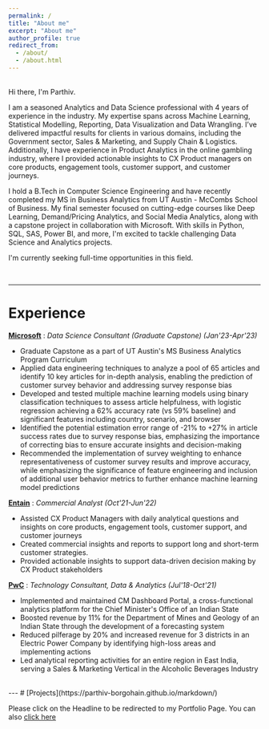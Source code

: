 ```yaml
---
permalink: /
title: "About me"
excerpt: "About me"
author_profile: true
redirect_from: 
  - /about/
  - /about.html
---
```


<br>Hi there, I'm Parthiv. <br>

I am a seasoned Analytics and Data Science professional with 4 years of experience in the industry. My expertise spans across Machine Learning, Statistical Modelling, Reporting, Data Visualization and Data Wrangling. I’ve delivered impactful results for clients in various domains, including the Government sector, Sales & Marketing, and Supply Chain & Logistics. Additionally, I have experience in Product Analytics in the online gambling industry, where I provided actionable insights to CX Product managers on core products, engagement tools, customer support, and customer journeys.

I hold a B.Tech in Computer Science Engineering and have recently completed my MS in Business Analytics from UT Austin - McCombs School of Business. My final semester focused on cutting-edge courses like Deep Learning, Demand/Pricing Analytics, and Social Media Analytics, along with a capstone project in collaboration with Microsoft. With skills in Python, SQL, SAS, Power BI, and more, I'm excited to tackle challenging Data Science and Analytics projects.

I'm currently seeking full-time opportunities in this field.

<br>

---

# Experience

**[Microsoft](https://www.microsoft.com/)** : _Data Science Consultant (Graduate Capstone) (Jan'23-Apr'23)_
  * Graduate Capstone as a part of UT Austin's MS Business Analytics Program Curriculum
  * Applied data engineering techniques to analyze a pool of 65 articles and identify 10 key articles for in-depth analysis, enabling the prediction of customer survey behavior and addressing survey response bias
  * Developed and tested multiple machine learning models using binary classification techniques to assess article helpfulness, with logistic regression achieving a 62% accuracy rate (vs 59% baseline) and significant features including country, scenario, and browser
  * Identified the potential estimation error range of -21% to +27% in article success rates due to survey response bias, emphasizing the importance of correcting bias to ensure accurate insights and decision-making
  * Recommended the implementation of survey weighting to enhance representativeness of customer survey results and improve accuracy, while emphasizing the significance of feature engineering and inclusion of additional user behavior metrics to further enhance machine learning model predictions

**[Entain](https://www.entaingroup.com/)** : _Commercial Analyst (Oct'21-Jun'22)_
  * Assisted CX Product Managers with daily analytical questions and insights on core products, engagement tools, customer support, and customer journeys
  * Created commercial insights and reports to support long and short-term customer strategies.
  * Provided actionable insights to support data-driven decision making by CX Product stakeholders

**[PwC](https://www.pwc.in/)** : _Technology Consultant, Data & Analytics (Jul'18-Oct'21)_
  * Implemented and maintained CM Dashboard Portal, a cross-functional analytics platform for the Chief Minister's Office of an Indian State
  * Boosted revenue by 11% for the Department of Mines and Geology of an Indian State through the development of a forecasting system
  * Reduced pilferage by 20% and increased revenue for 3 districts in an Electric Power Company by identifying high-loss areas and implementing actions
  * Led analytical reporting activities for an entire region in East India, serving a Sales & Marketing Vertical in the Alcoholic Beverages Industry

<br>
---
# [Projects](https://parthiv-borgohain.github.io/markdown/) 

Please click on the Headline to be redirected to my Portfolio Page. You can also [click here](https://parthiv-borgohain.github.io/markdown/)
